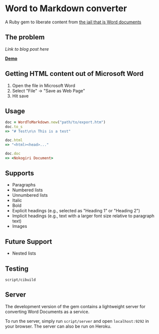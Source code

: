 # Word to Markdown converter

A Ruby gem to liberate content from [the jail that is Word documents](http://ben.balter.com/2012/10/19/we-ve-been-trained-to-make-paper/#jailbreaking-content)

## The problem

*Link to blog post here*

**[Demo](http://word-to-markdown.herokuapp.com/)**

## Getting HTML content out of Microsoft Word

1. Open the file in Microsoft Word
2. Select "File" -> "Save as Web Page"
3. Hit save

## Usage

```ruby
doc = WordToMarkdown.new("path/to/export.htm")
doc.to_s
=> "# Test\n\n This is a test"

doc.html
=> "<html><head>..."

doc.doc
=> <Nokogiri Document>
```

## Supports

* Paragraphs
* Numbered lists
* Unnumbered lists
* Italic
* Bold
* Explicit headings (e.g., selected as "Heading 1" or "Heading 2")
* Implicit headings (e.g., text with a larger font size relative to paragraph text)
* Images

## Future Support

* Nested lists

## Testing

`script/cibuild`

## Server

The development version of the gem contains a lightweight server for converting Word Documents as a service.

To run the server, simply run `script/server` and open `localhost:9292` in your browser. The server can also be run on Heroku.
